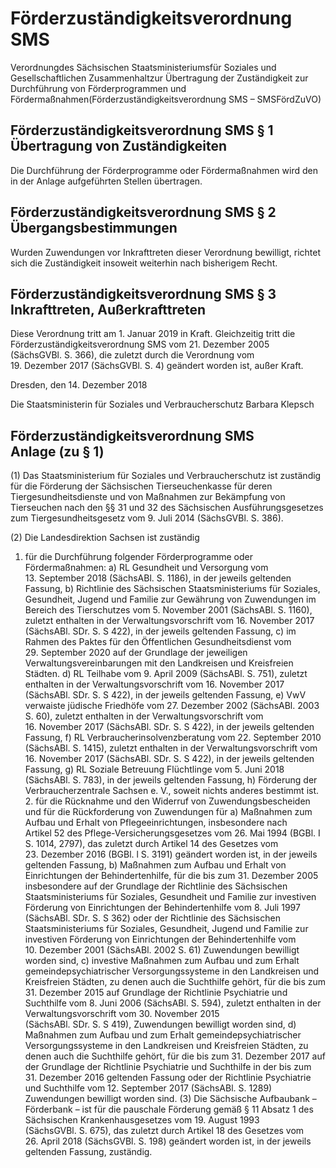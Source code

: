 # Förderzuständigkeitsverordnung SMS

Verordnungdes Sächsischen Staatsministeriumsfür Soziales und Gesellschaftlichen Zusammenhaltzur Übertragung der Zuständigkeit zur Durchführung von Förderprogrammen und Fördermaßnahmen(Förderzuständigkeitsverordnung SMS – SMSFördZuVO)

## Förderzuständigkeitsverordnung SMS § 1 Übertragung von Zuständigkeiten

Die Durchführung der Förderprogramme oder Fördermaßnahmen wird den in der Anlage aufgeführten Stellen übertragen.


## Förderzuständigkeitsverordnung SMS § 2 Übergangsbestimmungen

Wurden Zuwendungen vor Inkrafttreten dieser Verordnung bewilligt, richtet sich die Zuständigkeit insoweit weiterhin nach bisherigem Recht.


## Förderzuständigkeitsverordnung SMS § 3 Inkrafttreten, Außerkrafttreten

Diese Verordnung tritt am 1. Januar 2019 in Kraft. Gleichzeitig tritt die Förderzuständigkeitsverordnung SMS vom 21. Dezember 2005 (SächsGVBl. S. 366), die zuletzt durch die Verordnung vom 19. Dezember 2017 (SächsGVBl. S. 4) geändert worden ist, außer Kraft.

Dresden, den 14. Dezember 2018

Die Staatsministerin für Soziales und Verbraucherschutz
Barbara Klepsch


## Förderzuständigkeitsverordnung SMS Anlage (zu § 1)

(1) Das Staatsministerium für Soziales und Verbraucherschutz ist zuständig für die Förderung der Sächsischen Tierseuchenkasse für deren Tiergesundheitsdienste und von Maßnahmen zur Bekämpfung von Tierseuchen nach den §§ 31 und 32 des Sächsischen Ausführungsgesetzes zum Tiergesundheitsgesetz vom 9. Juli 2014 (SächsGVBl. S. 386).

(2) Die Landesdirektion Sachsen ist zuständig

1. für die Durchführung folgender Förderprogramme oder Fördermaßnahmen: a) RL Gesundheit und Versorgung vom 13. September 2018 (SächsABl. S. 1186), in der jeweils geltenden Fassung, b) Richtlinie des Sächsischen Staatsministeriums für Soziales, Gesundheit, Jugend und Familie zur Gewährung von Zuwendungen im Bereich des Tierschutzes vom 5. November 2001 (SächsABl. S. 1160), zuletzt enthalten in der Verwaltungsvorschrift vom 16. November 2017 (SächsABl. SDr. S. S 422), in der jeweils geltenden Fassung, c) im Rahmen des Paktes für den Öffentlichen Gesundheitsdienst  vom 29. September 2020 auf der Grundlage der jeweiligen Verwaltungsvereinbarungen mit den Landkreisen und Kreisfreien Städten. d) RL Teilhabe vom 9. April 2009 (SächsABl. S. 751), zuletzt enthalten in der Verwaltungsvorschrift vom 16. November 2017 (SächsABl. SDr. S. S 422), in der jeweils geltenden Fassung, e) VwV verwaiste jüdische Friedhöfe vom 27. Dezember 2002 (SächsABl. 2003 S. 60), zuletzt enthalten in der Verwaltungsvorschrift vom 16. November 2017 (SächsABl. SDr. S. S 422), in der jeweils geltenden Fassung, f) RL Verbraucherinsolvenzberatung vom 22. September 2010 (SächsABl. S. 1415), zuletzt enthalten in der Verwaltungsvorschrift vom 16. November 2017 (SächsABl. SDr. S. S 422), in der jeweils geltenden Fassung, g) RL Soziale Betreuung Flüchtlinge vom 5. Juni 2018 (SächsABl. S. 783), in der jeweils geltenden Fassung, h) Förderung der Verbraucherzentrale Sachsen e. V., soweit nichts anderes bestimmt ist. 2. für die Rücknahme und den Widerruf von Zuwendungsbescheiden und für die Rückforderung von Zuwendungen für a) Maßnahmen zum Aufbau und Erhalt von Pflegeeinrichtungen, insbesondere nach Artikel 52 des Pflege-Versicherungsgesetzes vom 26. Mai 1994 (BGBl. I S. 1014, 2797), das zuletzt durch Artikel 14 des Gesetzes vom 23. Dezember 2016 (BGBl. l S. 3191) geändert worden ist, in der jeweils geltenden Fassung, b) Maßnahmen zum Aufbau und Erhalt von Einrichtungen der Behindertenhilfe, für die bis zum 31. Dezember 2005 insbesondere auf der Grundlage der Richtlinie des Sächsischen Staatsministeriums für Soziales, Gesundheit und Familie zur investiven Förderung von Einrichtungen der Behindertenhilfe vom 8. Juli 1997 (SächsABl. SDr. S. S 362) oder der Richtlinie des Sächsischen Staatsministeriums für Soziales, Gesundheit, Jugend und Familie zur investiven Förderung von Einrichtungen der Behindertenhilfe vom 10. Dezember 2001 (SächsABl. 2002 S. 61) Zuwendungen bewilligt worden sind, c) investive Maßnahmen zum Aufbau und zum Erhalt gemeindepsychiatrischer Versorgungssysteme in den Landkreisen und Kreisfreien Städten, zu denen auch die Suchthilfe gehört, für die bis zum 31. Dezember 2015 auf Grundlage der Richtlinie Psychiatrie und Suchthilfe vom 8. Juni 2006 (SächsABl. S. 594), zuletzt enthalten in der Verwaltungsvorschrift vom 30. November 2015 (SächsABl. SDr. S. S 419), Zuwendungen bewilligt worden sind, d) Maßnahmen zum Aufbau und zum Erhalt gemeindepsychiatrischer Versorgungssysteme in den Landkreisen und Kreisfreien Städten, zu denen auch die Suchthilfe gehört, für die bis zum 31. Dezember 2017 auf der Grundlage der Richtlinie Psychiatrie und Suchthilfe in der bis zum 31. Dezember 2016 geltenden Fassung oder der Richtlinie Psychiatrie und Suchthilfe vom 12. September 2017 (SächsABl. S. 1289) Zuwendungen bewilligt worden sind. (3) Die Sächsische Aufbaubank – Förderbank – ist für die pauschale Förderung gemäß § 11 Absatz 1 des Sächsischen Krankenhausgesetzes vom 19. August 1993 (SächsGVBl. S. 675), das zuletzt durch Artikel 18 des Gesetzes vom 26. April 2018 (SächsGVBl. S. 198) geändert worden ist, in der jeweils geltenden Fassung, zuständig.

